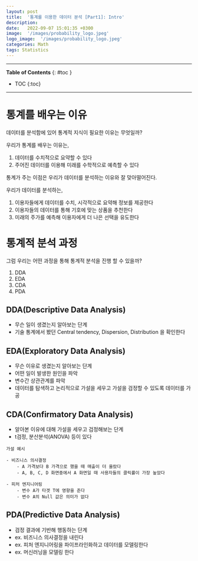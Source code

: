 ```yaml
---
layout: post
title:  '통계를 이용한 데이터 분석 [Part1]: Intro'
description: 
date:   2022-09-07 15:01:35 +0300
image:  '/images/probability_logo.jpeg'
logo_image:  '/images/probability_logo.jpeg'
categories: Math
tags: Statistics
---
```

---

**Table of Contents**
{: #toc }
*  TOC
{:toc}

---

# 통계를 배우는 이유

데이터를 분석함에 있어 통계적 지식이 필요한 이유는 무엇일까?  

우리가 통계를 배우는 이유는,  

1. 데이터를 수치적으로 요약할 수 있다
2. 주어진 데이터를 이용해 미래를 수학적으로 예측할 수 있다

통계가 주는 이점은 우리가 데이터를 분석하는 이유와 잘 맞아떨어진다.  

우리가 데이터를 분석하는,

1. 이용자들에게 데이터를 수치, 시각적으로 요약해 정보를 제공한다
2. 이용자들의 데이터를 통해 기호에 맞는 상품을 추천한다
3. 미래의 주가를 예측해 이용자에게 더 나은 선택을 유도한다


# 통계적 분석 과정 

그럼 우리는 어떤 과정을 통해 통계적 분석을 진행 할 수 있을까?  

1. DDA
2. EDA
3. CDA
4. PDA

## DDA(Descriptive Data Analysis)

- 무슨 일이 생겼는지 알아보는 단계
- 기술 통계에서 봤던 Central tendency, Dispersion, Distribution 을 확인한다

## EDA(Exploratory  Data Analysis)

- 무슨 이유로 생겼는지 알아보는 단계
- 어떤 일이 발생한 원인을 파악
- 변수간 상관관계를 파악
- 데이터를 탐색하고 논리적으로 가설을 세우고 가설을 검정할 수 있도록 데이터를 가공


## CDA(Confirmatory Data Analysis)

- 알아본 이유에 대해 가설을 세우고 검정해보는 단계
- t검정, 분산분석(ANOVA) 등이 있다

```
가설 예시

- 비즈니스 의사결정
    - A 가격보다 B 가격으로 했을 때 매출이 더 올랐다
    - A, B, C, D 화면중에서 A 화면일 때 사용자들의 클릭률이 가장 높았다

- 피처 엔지니어링
    - 변수 A가 타겟 T에 영향을 준다
    - 변수 A의 Null 값은 의미가 없다

```

## PDA(Predictive  Data Analysis)

- 검정 결과에 기반해 행동하는 단계
- ex. 비즈니스 의사결정을 내린다
- ex. 피처 엔지니어링을 파이프라인화하고 데이터를 모델링한다
- ex. 머신러닝을 모델링 한다
